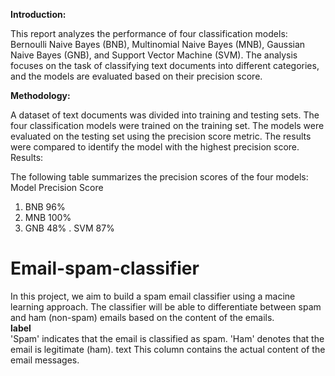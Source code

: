 **Introduction:**

This report analyzes the performance of four classification models: Bernoulli Naive Bayes (BNB), Multinomial Naive Bayes (MNB), Gaussian Naive Bayes (GNB), and Support Vector Machine (SVM). The analysis focuses on the task of classifying text documents into different categories, and the models are evaluated based on their precision score.

**Methodology:**

A dataset of text documents was divided into training and testing sets. The four classification models were trained on the training set. The models were evaluated on the testing set using the precision score metric. The results were compared to identify the model with the highest precision score. Results:

The following table summarizes the precision scores of the four models:
Model Precision Score

1. BNB 96%
2. MNB 100%
3. GNB 48%
. SVM 87%
# Email-spam-classifier
In this project, we aim to build a spam email classifier using a macine learning approach. The classifier will be able to differentiate between spam and ham (non-spam) emails based on the content of the emails.
<br>
**label**
<br>
'Spam' indicates that the email is classified as spam.
'Ham' denotes that the email is legitimate (ham).
text
This column contains the actual content of the email messages.
